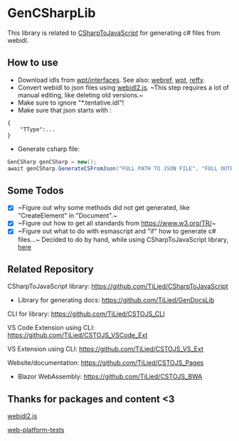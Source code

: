 # GenCSharpLib
This library is related to [CSharpToJavaScript](https://github.com/TiLied/CSharpToJavaScript) for generating c# files from webidl.
## How to use
- Download idls from [wpt/interfaces](https://github.com/web-platform-tests/wpt/tree/master/interfaces). See also: [webref](https://github.com/w3c/webref), [wpt](https://github.com/web-platform-tests/wpt), [reffy](https://github.com/w3c/reffy).
- Convert webidl to json files using [webidl2.js](https://github.com/w3c/webidl2.js/). ~This step requires a lot of manual editing, like deleting old versions.~
- Make sure to ignore "*.tentative.idl"!
- Make sure that json starts with :
```
{
	"TType":...
}
```
- Generate csharp file:
```csharp
GenCSharp genCSharp = new();
await genCSharp.GenerateCSFromJson("FULL PATH TO JSON FILE", "FULL OUTPUT PATH");
```
## Some Todos
- [x] ~Figure out why some methods did not get generated, like "CreateElement" in "Document".~
- [x] ~Figure out how to get all standards from https://www.w3.org/TR/~
- [x] ~Figure out what to do with esmascript and "if" how to generate c# files...~  Decided to do by hand, while using CSharpToJavaScript library, [here](https://github.com/TiLied/CSharpToJavaScript/tree/master/CSharpToJavaScript/APIs/JS/Ecma)

## Related Repository 
CSharpToJavaScript library: https://github.com/TiLied/CSharpToJavaScript
- Library for generating docs: https://github.com/TiLied/GenDocsLib

CLI for library: https://github.com/TiLied/CSTOJS_CLI
  
VS Code Extension using CLI: https://github.com/TiLied/CSTOJS_VSCode_Ext

VS Extension using CLI: https://github.com/TiLied/CSTOJS_VS_Ext

Website/documentation: https://github.com/TiLied/CSTOJS_Pages
- Blazor WebAssembly: https://github.com/TiLied/CSTOJS_BWA


## Thanks for packages and content <3
[webidl2.js](https://github.com/w3c/webidl2.js/)

[web-platform-tests](https://github.com/web-platform-tests/)

